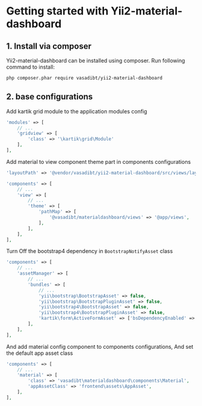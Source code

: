 # Getting started with Yii2-material-dashboard

## 1. Install via composer

Yii2-material-dashboard can be installed using composer.
Run following command to install:

```bash
php composer.phar require vasadibt/yii2-material-dashboard
```

## 2. base configurations

Add kartik grid module to the application modules config
```php
'modules' => [
    // ...
    'gridview' => [
        'class' => '\kartik\grid\Module'
    ],
],
```

Add material to view component theme part in components configurations
```php
'layoutPath' => '@vendor/vasadibt/yii2-material-dashboard/src/views/layouts',

'components' => [
    // ...
    'view' => [
        // ...
        'theme' => [
            'pathMap' => [
                '@vasadibt/materialdashboard/views' => '@app/views',
            ],
        ],
    ],
],
 ```

Turn Off the bootstrap4 dependency in `BootstrapNotifyAsset` class
```php
'components' => [
    // ...
    'assetManager' => [
        // ...
        'bundles' => [
            // ...
            'yii\bootstrap\BootstrapAsset' => false,
            'yii\bootstrap\BootstrapPluginAsset' => false,
            'yii\bootstrap4\BootstrapAsset' => false,
            'yii\bootstrap4\BootstrapPluginAsset' => false,
            'kartik\form\ActiveFormAsset' => ['bsDependencyEnabled' => false],
        ],
    ],
],
```

And add material config component to components configurations, And set the default app asset class
```php
'components' => [
    // ...
    'material' => [
        'class' => 'vasadibt\materialdashboard\components\Material',
        'appAssetClass' => 'frontend\assets\AppAsset',
    ],
],
```